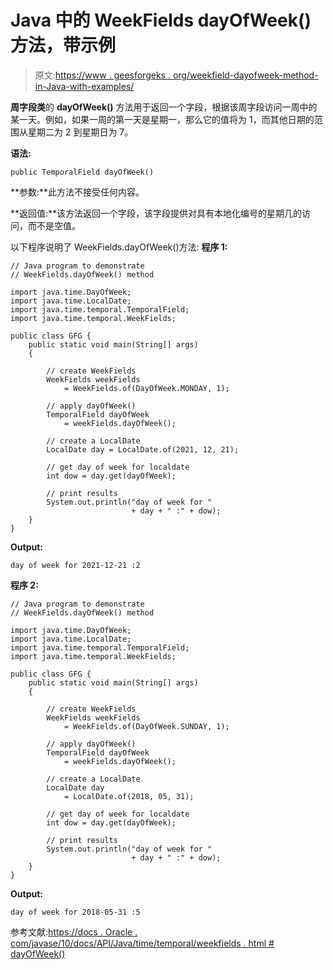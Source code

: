 # Java 中的 WeekFields dayOfWeek()方法，带示例

> 原文:[https://www . geesforgeks . org/weekfield-dayofweek-method-in-Java-with-examples/](https://www.geeksforgeeks.org/weekfields-dayofweek-method-in-java-with-examples/)

**周字段类**的 **dayOfWeek()** 方法用于返回一个字段，根据该周字段访问一周中的某一天。例如，如果一周的第一天是星期一，那么它的值将为 1，而其他日期的范围从星期二为 2 到星期日为 7。

**语法:**

```
public TemporalField dayOfWeek()

```

**参数:**此方法不接受任何内容。

**返回值:**该方法返回一个字段，该字段提供对具有本地化编号的星期几的访问，而不是空值。

以下程序说明了 WeekFields.dayOfWeek()方法:
**程序 1:**

```
// Java program to demonstrate
// WeekFields.dayOfWeek() method

import java.time.DayOfWeek;
import java.time.LocalDate;
import java.time.temporal.TemporalField;
import java.time.temporal.WeekFields;

public class GFG {
    public static void main(String[] args)
    {

        // create WeekFields
        WeekFields weekFields
            = WeekFields.of(DayOfWeek.MONDAY, 1);

        // apply dayOfWeek()
        TemporalField dayOfWeek
            = weekFields.dayOfWeek();

        // create a LocalDate
        LocalDate day = LocalDate.of(2021, 12, 21);

        // get day of week for localdate
        int dow = day.get(dayOfWeek);

        // print results
        System.out.println("day of week for "
                           + day + " :" + dow);
    }
}
```

**Output:**

```
day of week for 2021-12-21 :2

```

**程序 2:**

```
// Java program to demonstrate
// WeekFields.dayOfWeek() method

import java.time.DayOfWeek;
import java.time.LocalDate;
import java.time.temporal.TemporalField;
import java.time.temporal.WeekFields;

public class GFG {
    public static void main(String[] args)
    {

        // create WeekFields
        WeekFields weekFields
            = WeekFields.of(DayOfWeek.SUNDAY, 1);

        // apply dayOfWeek()
        TemporalField dayOfWeek
            = weekFields.dayOfWeek();

        // create a LocalDate
        LocalDate day
            = LocalDate.of(2018, 05, 31);

        // get day of week for localdate
        int dow = day.get(dayOfWeek);

        // print results
        System.out.println("day of week for "
                           + day + " :" + dow);
    }
}
```

**Output:**

```
day of week for 2018-05-31 :5

```

参考文献:[https://docs . Oracle . com/javase/10/docs/API/Java/time/temporal/weekfields . html # dayOfWeek()](https://docs.oracle.com/javase/10/docs/api/java/time/temporal/WeekFields.html#dayOfWeek())